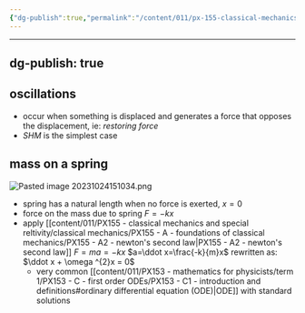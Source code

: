 ```yaml
---
{"dg-publish":true,"permalink":"/content/011/px-155-classical-mechanics-and-special-reltivity/classical-mechanics/px-155-d-simple-harmonic-motion/px-155-d1-and-d2-oscillations-and-mass-on-a-spring/","created":"2024-10-01T18:27:09.633+01:00","updated":"2024-11-26T19:55:39.269+00:00"}
---
```


---
dg-publish: true
---
## oscillations
- occur when something is displaced and generates a force that opposes the displacement, ie: *restoring force*
- *SHM* is the simplest case 
## mass on a spring

![Pasted image 20231024151034.png](/img/user/pics/Pasted%20image%2020231024151034.png)
- spring has a natural length when no force is exerted, $x=0$
- force on the mass due to spring $F=-kx$
- apply [[content/011/PX155 - classical mechanics and special reltivity/classical mechanics/PX155 - A - foundations of classical mechanics/PX155 - A2 - newton's second law\|PX155 - A2 - newton's second law]] $F=ma=-kx$
		$a=\ddot x=\frac{-k}{m}x$
		rewritten as: $\ddot x + \omega ^{2}x = 0$
	- very common [[content/011/PX153 - mathematics for physicists/term 1/PX153 - C - first order ODEs/PX153 - C1 - introduction and definitions#ordinary differential equation (ODE)\|ODE]] with standard solutions